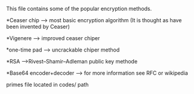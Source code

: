 This file contains some of the popular encryption methods. 

*Ceaser chip --> most basic encryption algorithm (It is thought as have been invented by Ceaser)

*Vigenere --> improved ceaser chiper

*one-time pad --> uncrackable chiper method

*RSA -->Rivest–Shamir–Adleman public key methode

*Base64 encoder+decoder  --> for more information see RFC or wikipedia

primes file located in codes/ path

